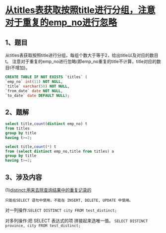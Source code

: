 # [从titles表获取按照title进行分组，注意对于重复的emp_no进行忽略](https://www.nowcoder.com/practice/c59b452f420c47f48d9c86d69efdff20?tpId=82&&tqId=29766&rp=1&ru=/ta/sql&qru=/ta/sql/question-ranking)

## 1、题目

从titles表获取按照title进行分组，每组个数大于等于2，给出title以及对应的数目t。
注意对于重复的emp_no进行忽略(即emp_no重复的title不计算，title对应的数目t不增加)。

```sql
CREATE TABLE IF NOT EXISTS `titles` (
`emp_no` int(11) NOT NULL,
`title` varchar(50) NOT NULL,
`from_date` date NOT NULL,
`to_date` date DEFAULT NULL);
```

## 2、题解


```sql
select title,count(distinct emp_no) t
from titles 
group by title
having t>=2;
```

```sql
select title,count(*) t
from (select distinct emp_no,title from titles) a
group by title
having t>=2;
```

## 3、涉及内容

(1)[distinct:用来去除查询结果中的重复记录的](https://blog.csdn.net/u010003835/article/details/79154457)

	只能在SELECT 语句中使用，不能在 INSERT, DELETE, UPDATE 中使用。

对一列操作:`SELECT DISTINCT city FROM test_distinct;`

对多列操作:把 SELECT 表达式的项 拼接起来选唯一值。 `SELECT DISTINCT province, city FROM test_distinct;`

